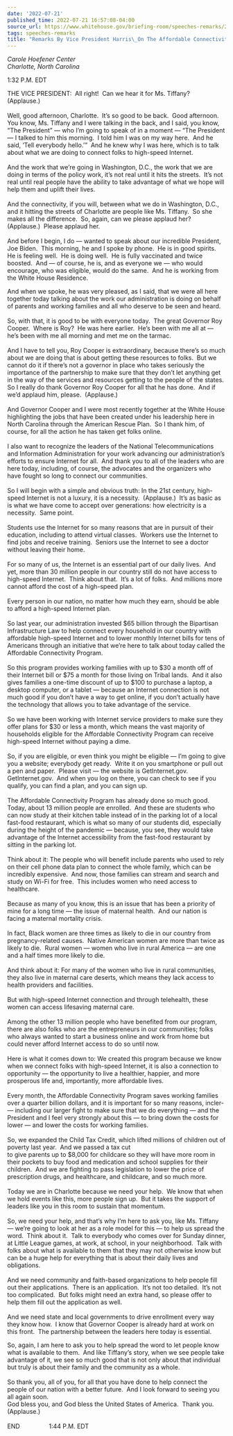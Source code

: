 ```yaml
---
date: '2022-07-21'
published_time: 2022-07-21 16:57:08-04:00
source_url: https://www.whitehouse.gov/briefing-room/speeches-remarks/2022/07/21/remarks-by-vice-president-harris-on-the-affordable-connectivity-program/
tags: speeches-remarks
title: "Remarks By Vice President Harris\_On The Affordable Connectivity\_Program"
---
```

 
*Carole Hoefener Center  
*Charlotte, North Carolina**

1:32 P.M. EDT  
  
THE VICE PRESIDENT:  All right!  Can we hear it for Ms. Tiffany? 
(Applause.)   
   
Well, good afternoon, Charlotte.  It’s so good to be back.  Good
afternoon.  You know, Ms. Tiffany and I were talking in the back, and I
said, you know, “The President” — who I’m going to speak of in a moment
— “The President — I talked to him this morning.  I told him I was on my
way here.  And he said, ‘Tell everybody hello.’”  And he knew why I was
here, which is to talk about what we are doing to connect folks to
high-speed Internet.   
   
And the work that we’re going in Washington, D.C., the work that we are
doing in terms of the policy work, it’s not real until it hits the
streets.  It’s not real until real people have the ability to take
advantage of what we hope will help them and uplift their lives.  
   
And the connectivity, if you will, between what we do in Washington,
D.C., and it hitting the streets of Charlotte are people like Ms.
Tiffany.  So she makes all the difference.  So, again, can we please
applaud her?  (Applause.)  Please applaud her.  
   
And before I begin, I do — wanted to speak about our incredible
President, Joe Biden.  This morning, he and I spoke by phone.  He is in
good spirits.  He is feeling well.  He is doing well.  He is fully
vaccinated and twice boosted.  And — of course, he is, and as everyone
we — who would encourage, who was eligible, would do the same.  And he
is working from the White House Residence.  
  
And when we spoke, he was very pleased, as I said, that we were all here
together today talking about the work our administration is doing on
behalf of parents and working families and all who deserve to be seen
and heard.  
   
So, with that, it is good to be with everyone today.  The great Governor
Roy Cooper.  Where is Roy?  He was here earlier.  He’s been with me all
at — he’s been with me all morning and met me on the tarmac.   
   
And I have to tell you, Roy Cooper is extraordinary, because there’s so
much about we are doing that is about getting these resources to folks. 
But we cannot do it if there’s not a governor in place who takes
seriously the importance of the partnership to make sure that they don’t
let anything get in the way of the services and resources getting to the
people of the states.  So I really do thank Governor Roy Cooper for all
that he has done.  And if we’d applaud him, please.  (Applause.)  
   
And Governor Cooper and I were most recently together at the White House
highlighting the jobs that have been created under his leadership here
in North Carolina through the American Rescue Plan.  So I thank him, of
course, for all the action he has taken get folks online.   
   
I also want to recognize the leaders of the National Telecommunications
and Information Administration for your work advancing our
administration’s efforts to ensure Internet for all.  And thank you to
all of the leaders who are here today, including, of course, the
advocates and the organizers who have fought so long to connect our
communities.  
   
So I will begin with a simple and obvious truth: In the 21st century,
high-speed Internet is not a luxury, it is a necessity.  (Applause.) 
It’s as basic as is what we have come to accept over generations: how
electricity is a necessity.  Same point.  
   
Students use the Internet for so many reasons that are in pursuit of
their education, including to attend virtual classes.  Workers use the
Internet to find jobs and receive training.  Seniors use the Internet to
see a doctor without leaving their home.   
   
For so many of us, the Internet is an essential part of our daily
lives.  And yet, more than 30 million people in our country still do not
have access to high-speed Internet.  Think about that.  It’s a lot of
folks.  And millions more cannot afford the cost of a high-speed plan.  
   
Every person in our nation, no matter how much they earn, should be able
to afford a high-speed Internet plan.  
   
So last year, our administration invested $65 billion through the
Bipartisan Infrastructure Law to help connect every household in our
country with affordable high-speed Internet and to lower monthly
Internet bills for tens of Americans through an initiative that we’re
here to talk about today called the Affordable Connectivity Program.  
   
So this program provides working families with up to $30 a month off of
their Internet bill or $75 a month for those living on Tribal lands. 
And it also gives families a one-time discount of up to $100 to purchase
a laptop, a desktop computer, or a tablet — because an Internet
connection is not much good if you don’t have a way to get online, if
you don’t actually have the technology that allows you to take advantage
of the service.   
   
So we have been working with Internet service providers to make sure
they offer plans for $30 or less a month, which means the vast majority
of households eligible for the Affordable Connectivity Program can
receive high-speed Internet without paying a dime.   
   
So, if you are eligible, or even think you might be eligible — I’m going
to give you a website; everybody get ready.  Write it on you smartphone
or pull out a pen and paper.  Please visit — the website is
GetInternet.gov.  GetInternet.gov.  And when you log on there, you can
check to see if you qualify, you can find a plan, and you can sign up.  
   
The Affordable Connectivity Program has already done so much good. 
Today, about 13 million people are enrolled.  And these are students who
can now study at their kitchen table instead of in the parking lot of a
local fast-food restaurant, which is what so many of our students did,
especially during the height of the pandemic — because, you see, they
would take advantage of the Internet accessibility from the fast-food
restaurant by sitting in the parking lot.  
   
Think about it: The people who will benefit include parents who used to
rely on their cell phone data plan to connect the whole family, which
can be incredibly expensive.  And now, those families can stream and
search and study on Wi-Fi for free.  This includes women who need access
to healthcare.   
   
Because as many of you know, this is an issue that has been a priority
of mine for a long time — the issue of maternal health.  And our nation
is facing a maternal mortality crisis.  
   
In fact, Black women are three times as likely to die in our country
from pregnancy-related causes.  Native American women are more than
twice as likely to die.  Rural women — women who live in rural America —
are one and a half times more likely to die.  
   
And think about it: For many of the women who live in rural communities,
they also live in maternal care deserts, which means they lack access to
health providers and facilities.  
   
But with high-speed Internet connection and through telehealth, these
women can access lifesaving maternal care.  
   
Among the other 13 million people who have benefited from our program,
there are also folks who are the entrepreneurs in our communities; folks
who always wanted to start a business online and work from home but
could never afford Internet access to do so until now.  
   
Here is what it comes down to: We created this program because we know
when we connect folks with high-speed Internet, it is also a connection
to opportunity — the opportunity to live a healthier, happier, and more
prosperous life and, importantly, more affordable lives.  
   
Every month, the Affordable Connectivity Program saves working families
over a quarter billion dollars, and it is important for so many reasons,
incler- — including our larger fight to make sure that we do everything
— and the President and I feel very strongly about this — to bring down
the costs for lower — and lower the costs for working families.  
   
So, we expanded the Child Tax Credit, which lifted millions of children
out of poverty last year.  And we passed a tax cut  
to give parents up to $8,000 for childcare so they will have more room
in their pockets to buy food and medication and school supplies for
their children.  And we are fighting to pass legislation to lower the
price of prescription drugs, and healthcare, and childcare, and so much
more.  
   
Today we are in Charlotte because we need your help.  We know that when
we hold events like this, more people sign up.  But it takes the support
of leaders like you in this room to sustain that momentum.  
   
So, we need your help, and that’s why I’m here to ask you, like Ms.
Tiffany — we’re going to look at her as a role model for this — to help
us spread the word.  Think about it.  Talk to everybody who comes over
for Sunday dinner, at Little League games, at work, at school, in your
neighborhood.  Talk with folks about what is available to them that they
may not otherwise know but can be a huge help for everything that is
about their daily lives and obligations.  
   
And we need community and faith-based organizations to help people fill
out their applications.  There is an application.  It’s not too
detailed.  It’s not too complicated.  But folks might need an extra
hand, so please offer to help them fill out the application as well.  
   
And we need state and local governments to drive enrollment every way
they know how.  I know that Governor Cooper is already hard at work on
this front.  The partnership between the leaders here today is
essential.  
  
So, again, I am here to ask you to help spread the word to let people
know what is available to them.  And like Tiffany’s story, when we see
people take advantage of it, we see so much good that is not only about
that individual but truly is about their family and the community as a
whole.  
   
So thank you, all of you, for all that you have done to help connect the
people of our nation with a better future.  And I look forward to seeing
you all again soon.   
God bless you, and God bless the United States of America.  Thank you. 
(Applause.)   
   
END                 1:44 P.M. EDT
